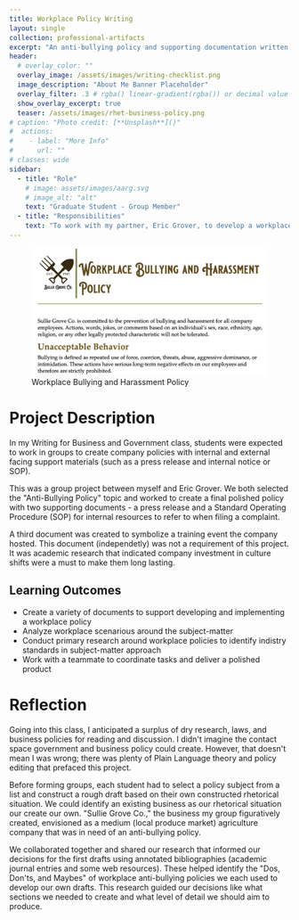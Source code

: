 ```yaml
---
title: Workplace Policy Writing
layout: single
collection: professional-artifacts
excerpt: "An anti-bullying policy and supporting documentation written to address bullying and harassment in the workplace."
header:
  # overlay_color: ""
  overlay_image: /assets/images/writing-checklist.png
  image_description: "About Me Banner Placeholder"
  overlay_filter: .3 # rgba() linear-gradient(rgba()) or decimal value for black
  show_overlay_excerpt: true
  teaser: /assets/images/rhet-business-policy.png
# caption: "Photo credit: [**Unsplash**]()"
#  actions:
#    - label: "More Info"
#      url: ""
# classes: wide
sidebar:
  - title: "Role"
    # image: assets/images/aarg.svg
    # image_alt: "alt"
    text: "Graduate Student - Group Member"
  - title: "Responsibilities"
    text: "To work with my partner, Eric Grover, to develop a workplace policy addressing a specific rhetorical situation."
---
```


<figure>
  <img src="/assets/images/rhet-business-policy.png">
  <figcaption>Workplace Bullying and Harassment Policy</figcaption>
</figure>

# Project Description

In my Writing for Business and Government class, students were expected to work in groups to create company policies with internal and external facing support materials (such as a press release and internal notice or SOP).

This was a group project between myself and Eric Grover. We both selected the "Anti-Bullying Policy" topic and worked to create a final polished policy with two supporting documents - a press release and a Standard Operating Procedure (SOP) for internal resources to refer to when filing a complaint.

A third document was created to symbolize a training event the company hosted. This document (independetly) was not a requirement of this project. It was academic research that indicated company investment in culture shifts were a must to make them long lasting.

## Learning Outcomes

- Create a variety of documents to support developing and implementing a workplace policy
- Analyze workplace scenarious around the subject-matter
- Conduct primary research around workplace policies to identify indistry standards in subject-matter approach
- Work with a teammate to coordinate tasks and deliver a polished product

# Reflection

Going into this class, I anticipated a surplus of dry research, laws, and business policies for reading and discussion. I didn't imagine the contact space government and business policy could create. However, that doesn't mean I was wrong; there was plenty of Plain Language theory and policy editing that prefaced this project.

Before forming groups, each student had to select a policy subject from a list and construct a rough draft based on their own constructed rhetorical situation. We could identify an existing business as our rhetorical situation our create our own. "Sullie Grove Co.," the business my group figuratively created, envisioned as a medium (local produce market) agriculture company that was in need of an anti-bullying policy.

We collaborated together and shared our research that informed our decisions for the first drafts using annotated bibliographies (academic journal entries and some web resources). These helped identify the "Dos, Don'ts, and Maybes" of workplace anti-bullying policies we each used to develop our own drafts. This research guided our decisions like what sections we needed to create and what level of detail we should aim to produce.
